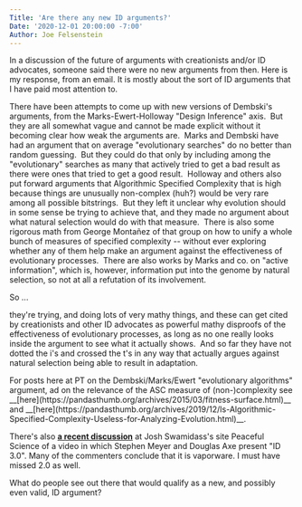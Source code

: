 ```yaml
---
Title: 'Are there any new ID arguments?'
Date: '2020-12-01 20:00:00 -7:00'
Author: Joe Felsenstein
---
```


In a discussion of the future of arguments with creationists and/or ID advocates, someone said there were no new arguments from then.  Here is my response, from an email.  It is mostly about the sort of ID arguments that I have paid most attention to.
<p>
There have been attempts to come up with new versions of Dembski's arguments, from the Marks-Ewert-Holloway "Design Inference" axis.  But they are all somewhat vague and cannot be made explicit without it becoming clear how weak the arguments are.  Marks and Dembski have had an argument that on average "evolutionary searches" do no better than random guessing.  But they could do that only by including among the "evolutionary" searches as many that actively tried to get a bad result as there were ones that tried to get a good result.  Holloway and others also put forward arguments that Algorithmic Specified Complexity that is high because things are unusually non-complex (huh?) would be very rare among all possible bitstrings.  But they left it unclear why evolution should in some sense be trying to achieve that, and they made no argument about what natural selection would do with that measure.  There is also some rigorous math from George Monta&ntilde;ez of that group on how to unify a whole bunch of measures of specified complexity -- without ever exploring whether any of them help make an argument against the effectiveness of evolutionary processes.  There are also works by Marks and co. on "active information", which is, however, information put into the genome by natural selection, so not at all a refutation of its involvement.
<p>
So ...

<!--more-->

they're trying, and doing lots of very mathy things, and these can get cited by creationists and other ID advocates as powerful mathy disproofs of the effectiveness of evolutionary processes, as long as no one really looks inside the argument to see what it actually shows.  And so far they have not dotted the i's and crossed the t's in any way that actually argues against natural selection being able to result in
adaptation.
<p>
For posts here at PT on the Dembski/Marks/Ewert "evolutionary algorithms" argument, ad on the relevance of the ASC measure of (non-)complexity see __[here](https://pandasthumb.org/archives/2015/03/fitness-surface.html)__ and __[here](https://pandasthumb.org/archives/2019/12/Is-Algorithmic-Specified-Complexity-Useless-for-Analyzing-Evolution.html)__.
<p>
There's also <a href="https://discourse.peacefulscience.org/t/intelligent-design-1-0-2-0-3-0-and-beyond/12588"><strong>a recent discussion</strong></a> at Josh Swamidass's site Peaceful Science of a video in which Stephen Meyer and Douglas Axe present "ID 3.0". Many of the commenters conclude that it is vaporware.  I must have missed 2.0 as well.
<p>
What do people see out there that would qualify as a new, and possibly even valid, ID argument?  
